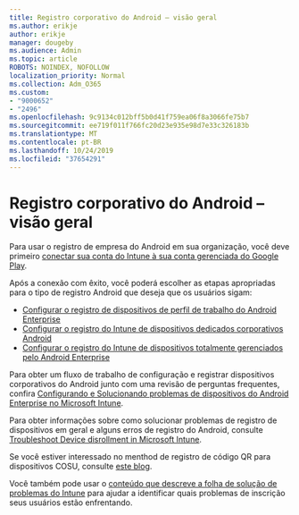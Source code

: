```yaml
---
title: Registro corporativo do Android – visão geral
ms.author: erikje
author: erikje
manager: dougeby
ms.audience: Admin
ms.topic: article
ROBOTS: NOINDEX, NOFOLLOW
localization_priority: Normal
ms.collection: Adm_O365
ms.custom:
- "9000652"
- "2496"
ms.openlocfilehash: 9c9134c012bff5b0d41f759ea06f8a3066fe75b7
ms.sourcegitcommit: ee719f011f766fc20d23e935e98d7e33c326183b
ms.translationtype: MT
ms.contentlocale: pt-BR
ms.lasthandoff: 10/24/2019
ms.locfileid: "37654291"
---
```

# <a name="android-enterprise-enrollment---overview"></a>Registro corporativo do Android – visão geral

Para usar o registro de empresa do Android em sua organização, você deve primeiro [conectar sua conta do Intune à sua conta gerenciada do Google Play](https://docs.microsoft.com/intune/enrollment/connect-intune-android-enterprise). 

Após a conexão com êxito, você poderá escolher as etapas apropriadas para o tipo de registro Android que deseja que os usuários sigam:

- [Configurar o registro de dispositivos de perfil de trabalho do Android Enterprise](https://docs.microsoft.com/intune/enrollment/android-work-profile-enroll)
- [Configurar o registro do Intune de dispositivos dedicados corporativos Android](https://docs.microsoft.com/intune/enrollment/android-kiosk-enroll)
- [Configurar o registro do Intune de dispositivos totalmente gerenciados pelo Android Enterprise](https://docs.microsoft.com/intune/enrollment/android-fully-managed-enroll)

Para obter um fluxo de trabalho de configuração e registrar dispositivos corporativos do Android junto com uma revisão de perguntas frequentes, confira [Configurando e Solucionando problemas de dispositivos do Android Enterprise no Microsoft Intune](https://support.microsoft.com/help/4476974/configuring-and-troubleshooting-android-enterprise-devices-in-intune).

Para obter informações sobre como solucionar problemas de registro de dispositivos em geral e alguns erros de registro do Android, consulte [Troubleshoot Device disrollment in Microsoft Intune](https://docs.microsoft.com/intune/enrollment/troubleshoot-device-enrollment-in-intune).

Se você estiver interessado no menthod de registro de código QR para dispositivos COSU, consulte [este blog](https://techcommunity.microsoft.com/t5/Intune-Customer-Success/COSU-Configuration-and-Enrollment-using-the-QR-code-enrollment/ba-p/280184).

Você também pode usar o [conteúdo que descreve a folha de solução de problemas do Intune](https://docs.microsoft.com/intune/fundamentals/help-desk-operators) para ajudar a identificar quais problemas de inscrição seus usuários estão enfrentando.
